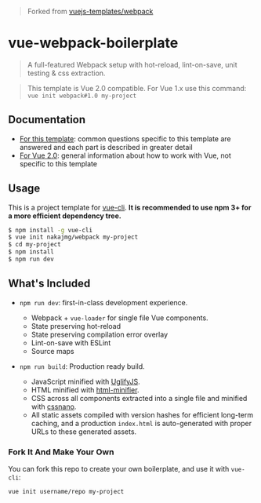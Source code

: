 > Forked from [vuejs-templates/webpack](https://github.com/vuejs-templates/webpack)


# vue-webpack-boilerplate

> A full-featured Webpack setup with hot-reload, lint-on-save, unit testing & css extraction.

> This template is Vue 2.0 compatible. For Vue 1.x use this command: `vue init webpack#1.0 my-project`

## Documentation

- [For this template](http://vuejs-templates.github.io/webpack): common questions specific to this template are answered and each part is described in greater detail
- [For Vue 2.0](http://vuejs.org/guide/): general information about how to work with Vue, not specific to this template

## Usage

This is a project template for [vue-cli](https://github.com/vuejs/vue-cli). **It is recommended to use npm 3+ for a more efficient dependency tree.**

``` bash
$ npm install -g vue-cli
$ vue init nakajmg/webpack my-project
$ cd my-project
$ npm install
$ npm run dev
```

## What's Included

- `npm run dev`: first-in-class development experience.
  - Webpack + `vue-loader` for single file Vue components.
  - State preserving hot-reload
  - State preserving compilation error overlay
  - Lint-on-save with ESLint
  - Source maps

- `npm run build`: Production ready build.
  - JavaScript minified with [UglifyJS](https://github.com/mishoo/UglifyJS2).
  - HTML minified with [html-minifier](https://github.com/kangax/html-minifier).
  - CSS across all components extracted into a single file and minified with [cssnano](https://github.com/ben-eb/cssnano).
  - All static assets compiled with version hashes for efficient long-term caching, and a production `index.html` is auto-generated with proper URLs to these generated assets.

### Fork It And Make Your Own

You can fork this repo to create your own boilerplate, and use it with `vue-cli`:

``` bash
vue init username/repo my-project
```
